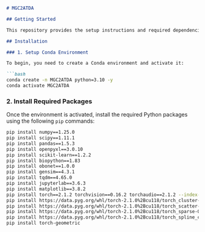 ```markdown
# MGC2ATDA

## Getting Started

This repository provides the setup instructions and required dependencies to get started with the **MGC2ATDA** project. The following steps will guide you through creating the appropriate environment and installing all necessary libraries.

## Installation

### 1. Setup Conda Environment

To begin, you need to create a Conda environment and activate it:

```bash
conda create -n MGC2ATDA python=3.10 -y
conda activate MGC2ATDA
```

### 2. Install Required Packages

Once the environment is activated, install the required Python packages using the following `pip` commands:

```bash
pip install numpy==1.25.0
pip install scipy==1.11.1
pip install pandas==1.5.3
pip install openpyxl==3.0.10
pip install scikit-learn==1.2.2
pip install biopython==1.83
pip install obonet==1.0.0
pip install gensim==4.3.1
pip install tqdm==4.65.0
pip install jupyterlab==3.6.3
pip install matplotlib==3.8.2
pip install torch==2.1.2 torchvision==0.16.2 torchaudio==2.1.2 --index-url https://download.pytorch.org/whl/cu118
pip install https://data.pyg.org/whl/torch-2.1.0%2Bcu118/torch_cluster-1.6.2%2Bpt21cu118-cp310-cp310-win_amd64.whl
pip install https://data.pyg.org/whl/torch-2.1.0%2Bcu118/torch_scatter-2.1.2%2Bpt21cu118-cp310-cp310-win_amd64.whl
pip install https://data.pyg.org/whl/torch-2.1.0%2Bcu118/torch_sparse-0.6.18%2Bpt21cu118-cp310-cp310-win_amd64.whl
pip install https://data.pyg.org/whl/torch-2.1.0%2Bcu118/torch_spline_conv-1.2.2%2Bpt21cu118-cp310-cp310-win_amd64.whl
pip install torch-geometric
```
